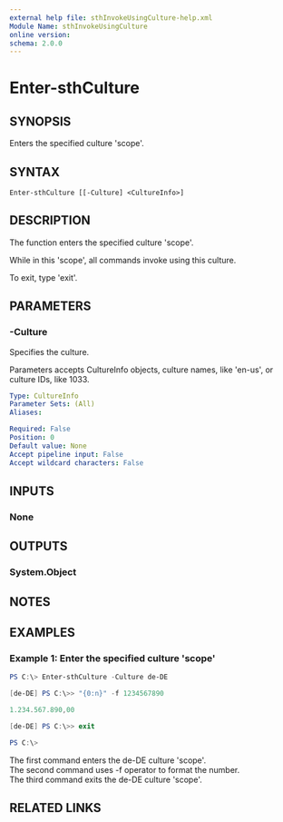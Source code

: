 ```yaml
---
external help file: sthInvokeUsingCulture-help.xml
Module Name: sthInvokeUsingCulture
online version:
schema: 2.0.0
---
```


# Enter-sthCulture

## SYNOPSIS
Enters the specified culture 'scope'.

## SYNTAX

```
Enter-sthCulture [[-Culture] <CultureInfo>]
```

## DESCRIPTION
The function enters the specified culture 'scope'.

While in this 'scope', all commands invoke using this culture.

To exit, type 'exit'.

## PARAMETERS

### -Culture
Specifies the culture.

Parameters accepts CultureInfo objects, culture names, like 'en-us', or culture IDs, like 1033.

```yaml
Type: CultureInfo
Parameter Sets: (All)
Aliases:

Required: False
Position: 0
Default value: None
Accept pipeline input: False
Accept wildcard characters: False
```

## INPUTS

### None

## OUTPUTS

### System.Object
## NOTES

## EXAMPLES

### Example 1: Enter the specified culture 'scope'
```powershell
PS C:\> Enter-sthCulture -Culture de-DE

[de-DE] PS C:\>> "{0:n}" -f 1234567890

1.234.567.890,00

[de-DE] PS C:\>> exit

PS C:\>
```

The first command enters the de-DE culture 'scope'.\
The second command uses -f operator to format the number.\
The third command exits the de-DE culture 'scope'.

## RELATED LINKS

